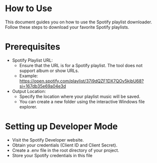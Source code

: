 # How to Use
This document guides you on how to use the Spotify playlist downloader. \
Follow these steps to download your favorite Spotify playlists.

# Prerequisites

* Spotify Playlist URL:
    - Ensure that the URL is for a Spotify playlist. The tool does not support album or show URLs.
    - Example: https://open.spotify.com/playlist/37i9dQZF1DX7QOv5kjbU68?si=167db35e69a04e3d
* Output Location:
    - Specify the location where your playlist music will be saved.
    - You can create a new folder using the interactive Windows file explorer.

# Setting up Developer Mode
- Visit the Spotify Developer website.
- Obtain your credentials (Client ID and Client Secret).
- Create a .env file in the root directory of your project.
- Store your Spotify credentials in this file